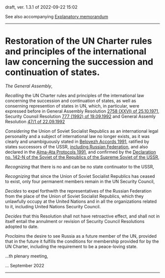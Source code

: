 draft, ver. 1.3.1 of 2022-09-22 15:02

See also accompanying [Explanatory memorandum](/Explanatory_memorandum.md)

-------------------------------------

# Restoration of the UN Charter rules and principles of the international law concerning the succession and continuation of states.

*The General Assembly*,

*Recalling* the UN Charter rules and principles of the international law concerning the succession and continuation of states, as well as conserning represention of states in UN, which, in particular, were expressed before in General Assembly Resolution [2758 (XXVI) of 25.10.1971](https://github.com/ageyev/un-su/blob/main/documents/un/1971-10-25_UN_GA_Resolution_2758_en.png), Security Counsil Resolution [777 (1992) of 19.09.1992](https://github.com/ageyev/un-su/blob/main/documents/un/1992-09-19_UN_SC_Resolution_777_1992_en.png)  and General Assemly Resolution [47/1 of 22.09.1992](https://github.com/ageyev/un-su/blob/main/documents/un/1992-09-22_UN_GA_Resolution_47-1_1992_en.png)

*Considering* the Union of Soviet Socialist Republics as an international legal personality and a subject of international law no longer exists, as it was clearly and unambiguously stated in [Belovezh Accords 1991](https://github.com/ageyev/un-su/blob/main/documents/cis/1991-12-08_Belovezh_Accords_text_en.md), ratified by states successors of the USSR, [including Russian Federation](https://raw.githubusercontent.com/ageyev/un-su/main/documents/russia/1991-12-12_ratification.jpg), and also declared in the [Alma-Ata Protocols 1991](https://github.com/ageyev/un-su/blob/main/documents/un/1991-12-30_Buravkin_to_UN.pdf), and confirmed by the [Declaration no. 142-N of the Soviet of the Republics of the Supreme Soviet of the USSR](https://en.wikisource.org/wiki/Declaration_no._142-N_of_the_Soviet_of_the_Republics_of_the_Supreme_Soviet_of_the_USSR),

*Recognizing* that there is no and can be no state continuator to the USSR, 

*Recognizing* that since the Union of Soviet Socialist Republics has ceased to exist, only four permanent members remain in the UN Security Council, 

*Decides* to expel forthwith the representatives of the Russian Federation from the place of the Union of Soviet Socialist Republics, which they unlawfully occupy at the United Nations and in all the organizations related to it, including United Nations Security Council.

*Decides* that this Resolution shall not have retroactive effect, and shall not in itself entail the annulment or revision of Security Council Resolutions adopted to date.

*Proclaims* the desire to see Russia as a future member of the UN, provided that in the future it fulfills the conditions for membership provided for by the UN Charter, including the requirement to be a peace-loving state. 

...th plenary meeting,

... September 2022 

-------------------- 
